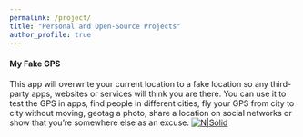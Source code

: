 ```yaml
---
permalink: /project/
title: "Personal and Open-Source Projects"
author_profile: true
---
```

#### My Fake GPS
This app will overwrite your current location to a fake location so any third-party apps, websites or services will think you are there. You can use it to test the GPS in apps, find people in different cities, fly your GPS from city to city without moving, geotag a photo, share a location on social networks or show that you’re somewhere else as an excuse.
[![N|Solid](https://www.gstatic.com/android/market_images/web/play_prism_hlock_1x.png)](https://play.google.com/store/apps/details?id=com.lookie.fakegps)